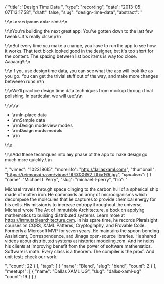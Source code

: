 {
  "title": "Design Time Data ",
  "type": "recording",
  "date": "2013-05-07T13:17:58",
  "draft": false,
  "slug": "design-time-data",
  "abstract": "<p>\r\nLorem ipsum dolor sint.\r\n</p><p>\r\nYou're building the next great app. You've gotten down to the last few tweaks. It's really close!\r\n</p><p>\r\nBut every time you make a change, you have to run the app to see how it works. That text block looked good in the designer, but it's too short for the content. The spacing between list box items is way too close. Aaaaarg!\r\n</p><p>\r\nIf you use design time data, you can see what the app will look like as you go. You can get the trivial stuff out of the way, and make more changes betweeen runs.\r\n</p><p>\r\nWe'll practice design time data techniques from mockup through final polishing. In particular, we will use:\r\n</p>\r\n\r\n<ul><li>\r\nIn-place data</li><li>\r\nSample data</li><li>\r\nDesign mode view models</li><li>\r\nDesign mode models</li><li>\r\n</li></ul>\r\n<p>\r\nAdd these techniques into any phase of the app to make design go much more quickly.\r\n</p>",
  "vimeo": "102318615",
  "moreinfo": "http://dallasxaml.com/",
  "thumbnail": "https://i.vimeocdn.com/video/484300667_295x166.jpg",
  "speakers": [
    {
      "name": "Michael L Perry",
      "slug": "michael-l-perry",
      "bio": "<p>Michael travels through space clinging to the carbon hull of a spherical ship made of molten iron. He commands an army of microorganisms which decompose the molecules that he captures to provide chemical energy for his cells. His mission is to increase entropy throughout the universe. Michael wrote The Art of Immutable Architecture, a book on applying mathematics to building distributed systems. Learn more at https://immutablearchitecture.com. In his spare time, he records Pluralsight courses on CQRS, XAML Patterns, Cryptography, and Provable Code. Formerly a Microsoft MVP for seven years. He maintains the spoon-bending Assisticant, Correspondence, and Jinaga open-source libraries. He shared videos about distributed systems at historicalmodeling.com. And he helps his clients at Improving benefit from the power of software mathematics. Software is math. Every class is a theorem. The compiler is the proof. And unit tests check our work.</p>",
      "count": 22
    }
  ],
  "tags": [
    {
      "name": "Blend",
      "slug": "blend",
      "count": 2
    }
  ],
  "meetups": [
    {
      "name": "Dallas XAML UG",
      "slug": "dallas-xaml-ug",
      "count": 19
    }
  ]
}